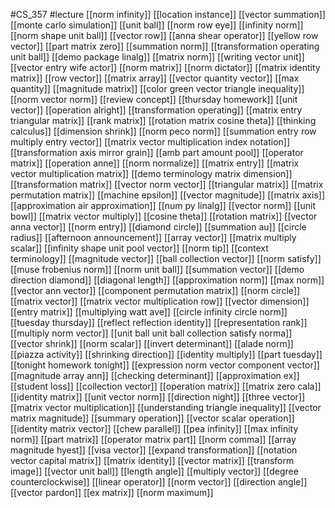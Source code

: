 #CS_357
#lecture
[[norm infinity]]
[[location instance]]
[[vector summation]]
[[monte carlo simulation]]
[[unit ball]]
[[norm row eye]]
[[infinity norm]]
[[norm shape unit ball]]
[[vector row]]
[[anna shear operator]]
[[yellow row vector]]
[[part matrix zero]]
[[summation norm]]
[[transformation operating unit ball]]
[[demo package linalg]]
[[matrix norm]]
[[writing vector unit]]
[[vector entry wife actor]]
[[norm matrix]]
[[norm dictator]]
[[matrix identity matrix]]
[[row vector]]
[[matrix array]]
[[vector quantity vector]]
[[max quantity]]
[[magnitude matrix]]
[[color green vector triangle inequality]]
[[norm vector norm]]
[[review concept]]
[[thursday homework]]
[[unit vector]]
[[operation alright]]
[[transformation operating]]
[[matrix entry triangular matrix]]
[[rank matrix]]
[[rotation matrix cosine theta]]
[[thinking calculus]]
[[dimension shrink]]
[[norm peco norm]]
[[summation entry row multiply entry vector]]
[[matrix vector multiplication index notation]]
[[transformation axis mirror grain]]
[[amb part amount pool]]
[[operator matrix]]
[[operation anne]]
[[norm normalize]]
[[matrix entry]]
[[matrix vector multiplication matrix]]
[[demo terminology matrix dimension]]
[[transformation matrix]]
[[vector norm vector]]
[[triangular matrix]]
[[matrix permutation matrix]]
[[machine epsilon]]
[[vector magnitude]]
[[matrix axis]]
[[approximation air approximation]]
[[num py linalg]]
[[vector norm]]
[[unit bowl]]
[[matrix vector multiply]]
[[cosine theta]]
[[rotation matrix]]
[[vector anna vector]]
[[norm entry]]
[[diamond circle]]
[[summation au]]
[[circle radius]]
[[afternoon announcement]]
[[array vector]]
[[matrix multiply scalar]]
[[infinity shape unit pool vector]]
[[norm tip]]
[[context terminology]]
[[magnitude vector]]
[[ball collection vector]]
[[norm satisfy]]
[[muse frobenius norm]]
[[norm unit ball]]
[[summation vector]]
[[demo direction diamond]]
[[diagonal length]]
[[approximation norm]]
[[max norm]]
[[vector ann vector]]
[[component permutation matrix]]
[[norm circle]]
[[matrix vector]]
[[matrix vector multiplication row]]
[[vector dimension]]
[[entry matrix]]
[[multiplying watt ave]]
[[circle infinity circle norm]]
[[tuesday thursday]]
[[reflect reflection identity]]
[[representation rank]]
[[multiply norm vector]]
[[unit ball unit ball collection satisfy norma]]
[[vector shrink]]
[[norm scalar]]
[[invert determinant]]
[[alade norm]]
[[piazza activity]]
[[shrinking direction]]
[[identity multiply]]
[[part tuesday]]
[[tonight homework tonight]]
[[expression norm vector component vector]]
[[magnitude array ann]]
[[checking determinant]]
[[approximation ex]]
[[student loss]]
[[collection vector]]
[[operation matrix]]
[[matrix zero cala]]
[[identity matrix]]
[[unit vector norm]]
[[direction night]]
[[three vector]]
[[matrix vector multiplication]]
[[understanding triangle inequality]]
[[vector matrix magnitude]]
[[summary operation]]
[[vector scalar operation]]
[[identity matrix vector]]
[[chew parallel]]
[[pea infinity]]
[[max infinity norm]]
[[part matrix]]
[[operator matrix part]]
[[norm comma]]
[[array magnitude hyest]]
[[visa vector]]
[[expand transformation]]
[[notation vector capital matrix]]
[[matrix identity]]
[[vector matrix]]
[[transform image]]
[[vector unit ball]]
[[length angle]]
[[multiply vector]]
[[degree counterclockwise]]
[[linear operator]]
[[norm vector]]
[[direction angle]]
[[vector pardon]]
[[ex matrix]]
[[norm maximum]]
